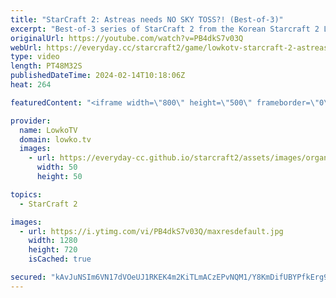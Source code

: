 ```yaml
---
title: "StarCraft 2: Astreas needs NO SKY TOSS?! (Best-of-3)"
excerpt: "Best-of-3 series of StarCraft 2 from the Korean Starcraft 2 League between Dark (Zerg) and Astrea (Protoss). This match features some very stubborn gameplay decisions from both players. Support my work: https://patreon.com/lowkotv  Lowko merch: https://lowko.shop Tech setup: https://lowko.tv/setup Discord"
originalUrl: https://youtube.com/watch?v=PB4dkS7v03Q
webUrl: https://everyday.cc/starcraft2/game/lowkotv-starcraft-2-astreas-needs-no-sky-toss-best-of-3/
type: video
length: PT48M32S
publishedDateTime: 2024-02-14T10:18:06Z
heat: 264

featuredContent: "<iframe width=\"800\" height=\"500\" frameborder=\"0\" src=\"https://www.youtube.com/embed/PB4dkS7v03Q\" allow=\"accelerometer; autoplay; encrypted-media; gyroscope; picture-in-picture\" allowfullscreen></iframe>"

provider:
  name: LowkoTV
  domain: lowko.tv
  images:
    - url: https://everyday-cc.github.io/starcraft2/assets/images/organizations/lowko.tv-50x50.jpg
      width: 50
      height: 50

topics:
  - StarCraft 2

images:
  - url: https://i.ytimg.com/vi/PB4dkS7v03Q/maxresdefault.jpg
    width: 1280
    height: 720
    isCached: true

secured: "kAvJuNSIm6VN17dVOeUJ1RKEK4m2KiTLmACzEPvNQM1/Y8KmDifUBYPfkErg9jczayNFW28nTM3AMZvCShZoBOCtsb8XZrB5G9jMTA3SsrVH5FJ2Q2gck0UKDzQA1LA/oPRWwZXOB7oKgUFM8yFPxTBh0gOYzc6RF3udcbjGUaU/XUab9iN/fTv2Db5iVpFKmDubdpOp0Pso2vzglcy0B/gaIDBGAzdcBKPQARcGWTnoDQGi2SbRFHfs8U+zG491E3BTLdZzzFbogSUq/eE3a8h2Jo/5mrmXxOAudhc4DdD6VgjlcawEzbNM8/Fgv+jMHU3BvWZoAZmflnXqkO4fWFdQc/56EFt43j/Aw4X4CF6AOM6qVzt6xUp0dcsY1+lZ6yUWKdXhkzCd4MHq9oIrKQ==;pC4daofBmsjA+fmHeuLmSA=="
---
```


